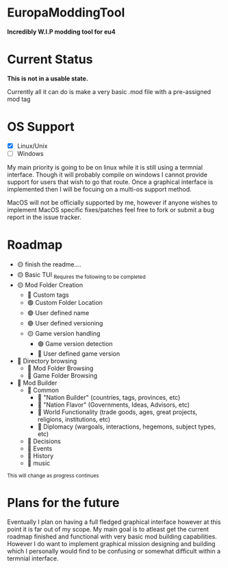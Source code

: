 # EuropaModdingTool
**Incredibly W.I.P modding tool for eu4**
# Current Status
**This is not in a usable state.**

Currently all it can do is make a very basic .mod file with a pre-assigned mod tag

# OS Support
- [x] Linux/Unix
- [ ] Windows

My main priority is going to be on linux while it is still using a termnial interface. Though it will probably compile on windows I cannot provide support for users that wish to go that route. Once a graphical interface is implemented then I will be focuing on a multi-os support method.

MacOS will not be officially supported by me, however if anyone wishes to implement MacOS specific fixes/patches feel free to fork or submit a bug report in the issue tracker.

# Roadmap

- :yellow_circle: finish the readme....
- :yellow_circle: Basic TUI
  <sub>Requires the following to be completed</sub>
- :yellow_circle: Mod Folder Creation
  - :red_circle: Custom tags
  - :green_circle: Custom Folder Location
  - :green_circle: User defined name
  - :green_circle: User defined versioning
  - :yellow_circle: Game version handling
    - :green_circle: Game version detection
    - :red_circle: User defined game version
- :red_circle: Directory browsing
  - :red_circle: Mod Folder Browsing
  - :red_circle: Game Folder Browsing
- :red_circle: Mod Builder
  - :red_circle: Common
    - :red_circle: "Nation Builder" (countries, tags, provinces, etc)
    - :red_circle: "Nation Flavor" (Governments, Ideas, Advisors, etc)
    - :red_circle: World Functionality (trade goods, ages, great projects, religions, institutions, etc)
    - :red_circle: Diplomacy (wargoals, interactions, hegemons, subject types, etc)
  - :red_circle: Decisions
  - :red_circle: Events
  - :red_circle: History
  - :red_circle: music

<sub>This will change as progress continues</sub>

# Plans for the future

Eventually I plan on having a full fledged graphical interface however at this point it is far out of my scope. My main goal is to atleast get the current roadmap finished and functional with very basic mod building capabilities. However I do want to implement graphical mission designing and building which I personally would find to be confusing or somewhat difficult within a termnial interface.
